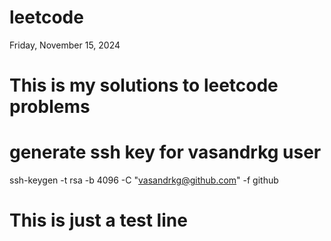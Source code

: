 # leetcode
Friday, November 15, 2024 

# This is my solutions to leetcode problems

# generate ssh key for vasandrkg  user
ssh-keygen -t rsa -b 4096 -C "vasandrkg@github.com" -f github

# This is just a test line


